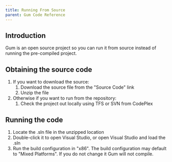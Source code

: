 ```yaml
---
title: Running From Source
parent: Gum Code Reference
---
```



## Introduction

Gum is an open source project so you can run it from source instead of running the pre-compiled project.

## Obtaining the source code

1. If you want to download the source:
	1. Download the source file from the "Source Code" link
	1. Unzip the file
1. Otherwise if you want to run from the repository:
	1. Check the project out locally using TFS or SVN from CodePlex

## Running the code

1. Locate the .sln file in the unzipped location
1. Double-click it to open Visual Studio, or open Visual Studio and load the .sln
1. Run the build configuration in "x86".  The build configuration may default to "Mixed Platforms". If you do not change it Gum will not compile.